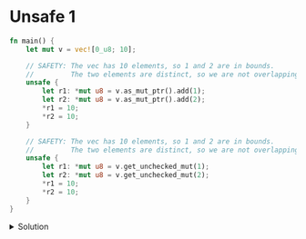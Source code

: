 <!-- idea for the pattern by orlp -->

# Unsafe 1

```rust
fn main() {
    let mut v = vec![0_u8; 10];

    // SAFETY: The vec has 10 elements, so 1 and 2 are in bounds.
    //         The two elements are distinct, so we are not overlapping.
    unsafe {
        let r1: *mut u8 = v.as_mut_ptr().add(1);
        let r2: *mut u8 = v.as_mut_ptr().add(2);
        *r1 = 10;
        *r2 = 10;
    }

    // SAFETY: The vec has 10 elements, so 1 and 2 are in bounds.
    //         The two elements are distinct, so we are not overlapping.
    unsafe {
        let r1: *mut u8 = v.get_unchecked_mut(1);
        let r2: *mut u8 = v.get_unchecked_mut(2);
        *r1 = 10;
        *r2 = 10;
    }
}
```

<details>
<summary>Solution</summary>

```
error: Undefined Behavior: attempting a write access using <2611> at alloc1167[0x1], but that tag does not exist in the borrow stack for this location
  --> src/main.rs:18:9
   |
18 |         *r1 = 10;
   |         ^^^^^^^^
   |         |
   |         attempting a write access using <2611> at alloc1167[0x1], but that tag does not exist in the borrow stack for this location
   |         this error occurs as part of an access at alloc1167[0x1..0x2]
   |
   = help: this indicates a potential bug in the program: it performed an invalid operation, but the Stacked Borrows rules it violated are still experimental
   = help: see https://github.com/rust-lang/unsafe-code-guidelines/blob/master/wip/stacked-borrows.md for further information
help: <2611> was created by a SharedReadWrite retag at offsets [0x1..0x2]
  --> src/main.rs:16:27
   |
16 |         let r1: *mut u8 = v.get_unchecked_mut(1);
   |                           ^^^^^^^^^^^^^^^^^^^^^^
help: <2611> was later invalidated at offsets [0x0..0xa] by a Unique retag
  --> src/main.rs:17:27
   |
17 |         let r2: *mut u8 = v.get_unchecked_mut(2);
   |                           ^^^^^^^^^^^^^^^^^^^^^^
   = note: BACKTRACE (of the first span):
   = note: inside `main` at src/main.rs:18:9: 18:17

note: some details are omitted, run with `MIRIFLAGS=-Zmiri-backtrace=full` for a verbose backtrace

error: aborting due to 1 previous error
```

`v.as_mut_pointer()` refers to `Vec::as_mut_ptr(v)`, which only creates a `&mut` reference to the vec itself.

`v.get_unchecked_mut()` comes from an implicit dereference to a slice, referring to `<[T]>::get_unchecked_mut(Vec::deref(v))`, creating a `&mut` to all slice elements.
When doing the deref for creating `r2`, this full `&mut` invalidates `r1`.

</details>
